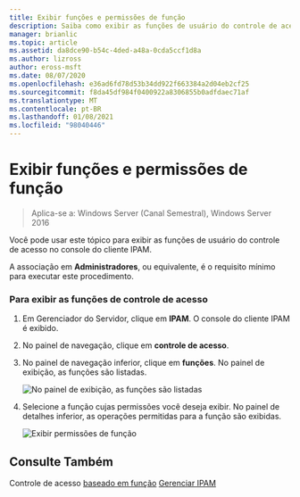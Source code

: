 ```yaml
---
title: Exibir funções e permissões de função
description: Saiba como exibir as funções de usuário do controle de acesso no console do cliente IPAM.
manager: brianlic
ms.topic: article
ms.assetid: da8dce90-b54c-4ded-a48a-0cda5ccf1d8a
ms.author: lizross
author: eross-msft
ms.date: 08/07/2020
ms.openlocfilehash: e36ad6fd78d53b34dd922f663384a2d04eb2cf25
ms.sourcegitcommit: f8da45df984f0400922a8306855b0adfdaec71af
ms.translationtype: MT
ms.contentlocale: pt-BR
ms.lasthandoff: 01/08/2021
ms.locfileid: "98040446"
---
```

# <a name="view-roles-and-role-permissions"></a>Exibir funções e permissões de função

>Aplica-se a: Windows Server (Canal Semestral), Windows Server 2016

Você pode usar este tópico para exibir as funções de usuário do controle de acesso no console do cliente IPAM.

A associação em **Administradores**, ou equivalente, é o requisito mínimo para executar este procedimento.

### <a name="to-view-access-control-roles"></a>Para exibir as funções de controle de acesso

1.  Em Gerenciador do Servidor, clique em  **IPAM**. O console do cliente IPAM é exibido.

2.  No painel de navegação, clique em **controle de acesso**.

3.  No painel de navegação inferior, clique em **funções**. No painel de exibição, as funções são listadas.

    ![No painel de exibição, as funções são listadas](../../media/View-Roles-and-Role-Permissions/ipam_ViewRoles_01.jpg)

4.  Selecione a função cujas permissões você deseja exibir. No painel de detalhes inferior, as operações permitidas para a função são exibidas.

    ![Exibir permissões de função](../../media/View-Roles-and-Role-Permissions/ipam_ViewRoles_02.jpg)

## <a name="see-also"></a>Consulte Também
Controle de acesso [baseado em função](Role-based-Access-Control.md) 
 [Gerenciar IPAM](Manage-IPAM.md)



